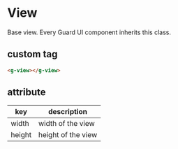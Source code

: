 # View

Base view. Every Guard UI component inherits this class.

## custom tag

```html
<g-view></g-view>
```
## attribute

| key     | description                                        |
| -------- | ------------------------------------------- |
| width | width of the view 
| height | height of the view |
